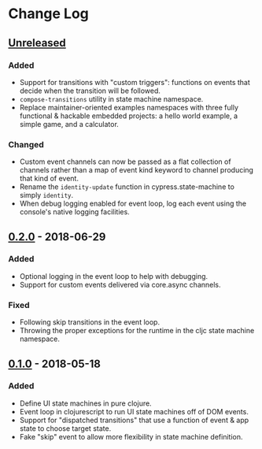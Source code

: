 # Change Log

## [Unreleased]
### Added
- Support for transitions with "custom triggers": functions on events that decide when the transition will be followed.
- `compose-transitions` utility in state machine namespace.
- Replace maintainer-oriented examples namespaces with three fully functional & hackable embedded projects: a hello world example, a simple game, and a calculator.

### Changed
- Custom event channels can now be passed as a flat collection of channels rather than a map of event kind keyword to channel producing that kind of event.
- Rename the `identity-update` function in cypress.state-machine to simply `identity`.
- When debug logging enabled for event loop, log each event using the console's native logging facilities.

## [0.2.0] - 2018-06-29
### Added
- Optional logging in the event loop to help with debugging.
- Support for custom events delivered via core.async channels.

### Fixed
- Following skip transitions in the event loop.
- Throwing the proper exceptions for the runtime in the cljc state machine namespace.

## [0.1.0] - 2018-05-18
### Added
- Define UI state machines in pure clojure.
- Event loop in clojurescript to run UI state machines off of DOM events.
- Support for "dispatched transitions" that use a function of event & app state to choose target state.
- Fake "skip" event to allow more flexibility in state machine definition.

[Unreleased]: https://github.com/aperiodic/cypress/compare/0.2.0...HEAD
[0.2.0]: https://github.com/aperiodic/cypress/compare/0.1.0...0.2.0
[0.1.0]: https://github.com/aperiodic/cypress/releases/tag/0.1.0
